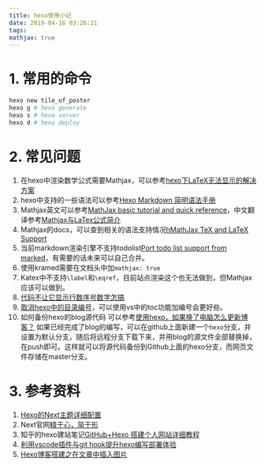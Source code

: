 ```yaml
---
title: hexo使用小记
date: 2019-04-16 03:26:21
tags:
mathjax: true
---
```


# 1. 常用的命令

```bash
hexo new tile_of_poster
hexo g # hexo generate
hexo s # hexo server
hexo d # hexo deploy
```

# 2. 常见问题

1. 在hexo中渲染数学公式需要Mathjax，可以参考[hexo下LaTeX无法显示的解决方案](https://blog.csdn.net/crazy_scott/article/details/79293576)
2. hexo中支持的一些语法可以参考[Hexo Markdown 简明语法手册](https://hyxxsfwy.github.io/2016/01/15/Hexo-Markdown-%E7%AE%80%E6%98%8E%E8%AF%AD%E6%B3%95%E6%89%8B%E5%86%8C/)
3. Mathjax英文可以参考[MathJax basic tutorial and quick reference](https://math.meta.stackexchange.com/questions/5020/mathjax-basic-tutorial-and-quick-reference/5044)，中文翻译参考[Mathjax与LaTex公式简介](https://www.cnblogs.com/linxd/p/4955530.html)
4. Mathjax的docs，可以查到相关的语法支持情况[hMathJax TeX and LaTeX Support](http://docs.mathjax.org/en/latest/tex.html)
5. 当前markdown渲染引擎不支持todolist[Port todo list support from marked](https://github.com/sun11/hexo-renderer-kramed/pull/1)，有需要的话未来可以自己合并。
6. 使用kramed需要在文档头中加`mathjax: true`
7. Katex中不支持`\label`和`\eqref`，目前站点渲染这个也无法做到，但Mathjax应该可以做到。
8. [代码不让它显示行数序号数字怎搞](https://github.com/iissnan/hexo-theme-next/issues/211)
9. [取消hexo中的目录编号](https://segmentfault.com/q/1010000008494901)，可以使用vs中的toc功能加编号会更好些。
10. 如何备份hexo的blog源代码
    可以参考[使用hexo，如果换了电脑怎么更新博客？](https://www.zhihu.com/question/21193762)
    如果已经完成了blog的编写，可以在github上面新建一个`hexo`分支，并设置为默认分支，随后将远程分支下载下来，并用blog的源文件全部替换掉，在push即可。这样就可以将源代码备份到Github上面的hexo分支，而网页文件存储在master分支。

# 3. 参考资料

1. [Hexo的Next主题详细配置](https://www.jianshu.com/p/3a05351a37dc)
2. Next官网[精于心，简于形](https://theme-next.iissnan.com/)
3. 知乎的hexo建站笔记[GitHub+Hexo 搭建个人网站详细教程](https://zhuanlan.zhihu.com/p/26625249)
4. [利用vscode插件与git hook提升hexo编写部署体验](https://www.jianshu.com/p/a117650f6c76)
5. [Hexo博客搭建之在文章中插入图片](https://yanyinhong.github.io/2017/05/02/How-to-insert-image-in-hexo-post/)

